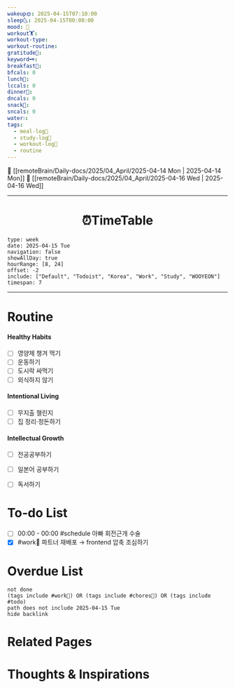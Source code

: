 ```yaml
---
wakeup🌞: 2025-04-15T07:10:00
sleep🌜: 2025-04-15T00:00:00
mood: 🥱
workout🏋️: 
workout-type: 
workout-routine: 
gratitude🙏: 
keyword🗝️: 
breakfast🍳: 
bfcals: 0
lunch🍚: 
lccals: 0
dinner🥗: 
dncals: 0
snack🍬: 
sncals: 0
water💧: 
tags:
  - meal-log📝
  - study-log📓
  - workout-log💪
  - routine
---
```


🔺 [[remoteBrain/Daily-docs/2025/04_April/2025-04-14 Mon | 2025-04-14 Mon]]
🔻 [[remoteBrain/Daily-docs/2025/04_April/2025-04-16 Wed | 2025-04-16 Wed]]
___
<h1> <center>⏰TimeTable </center> </h1>

```gEvent
type: week
date: 2025-04-15 Tue
navigation: false
showAllDay: true
hourRange: [8, 24]
offset: -2
include: ["Default", "Todoist", "Korea", "Work", "Study", "WOOYEON"]
timespan: 7
```

--- 


# Routine 

####  Healthy Habits
- [ ] 영양제 챙겨 먹기
- [ ] 운동하기
- [ ] 도시락 싸먹기 
- [ ] 외식하지 않기 

####  Intentional Living 
- [ ] 무지출 챌린지 
- [ ] 집 정리·정돈하기

#### Intellectual Growth
- [ ] 전공공부하기
- [ ] 일본어 공부하기
- [ ] 독서하기



# To-do List

- [ ] 00:00 - 00:00 #schedule 아빠 회전근개 수술
- [x] #work💼 파트너 재배포 → frontend 압축 조심하기

# Overdue List
```tasks
not done
(tags include #work💼) OR (tags include #chores🧺) OR (tags include #todo)
path does not include 2025-04-15 Tue
hide backlink
```

# Related Pages



# Thoughts & Inspirations

